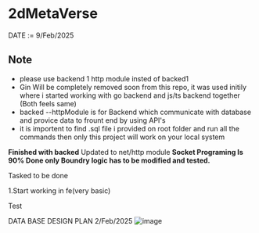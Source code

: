 ﻿# 2dMetaVerse

DATE := 9/Feb/2025
## Note
- please use backend 1 http module insted of backed1 
- Gin Will be completely removed soon from this repo, it was used initily where i started working with go backend and js/ts backend together (Both feels same)
- backed --httpModule is for Backend which communicate with database and provice data to frount end by using API's
- it is importent to find .sql file i provided on root folder and run all the commands then only this project will work on your local system

  
**Finished with backed** Updated to net/http module
**Socket Programing Is 90% Done only Boundry logic has to be modified and tested.**
  
Tasked to be done

1.Start working in fe(very basic)


Test

DATA BASE DESIGN PLAN 2/Feb/2025
![image](https://github.com/user-attachments/assets/5899282c-3f52-4095-82e6-a6f14c9e91a0)
